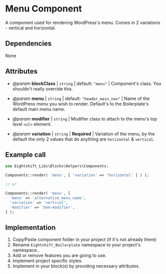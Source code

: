 # Menu Component

A component used for rendering WordPress's menu. Comes in 2 variations - vertical and horizontal.

## Dependencies

None

## Attributes

* _@param_ **blockClass** | `string` | default: `"menu"` | Component's class. You shouldn't really override this.

* _@param_ **menu** | `string` | default: `"header_main_nav"` | Name of the WordPress menu you wish to render. Default's to the Boilerplate's default main menu name.

* _@param_ **modifier** | `string` | Modifier class to attach to the menu's top level `<ul>` element.

* _@param_ **variation** | `string` | **Required** | Variation of the menu, by the default the only 2 values that do anything are `horizontal` & `vertical`.

## Example call

```php
use Eightshift_Libs\Blocks\Helpers\Components;

Components::render( 'menu', [ 'variation' => 'horizontal' ] ) );

// or

Components::render( 'menu', [
  'menu' => 'alternative_menu_name',
  'variation' => 'vertical',
  'modifier' => 'bem-modifier',
] );
```

## Implementation

1. Copy/Paste component folder in your project (if it's not already there)
2. Rename `Eightshift_Boilerplate` namespace to your project's namespace..
3. Add or remove features you are going to use.
4. Implement project specific styles.
5. Implement in your block(s) by providing necessary attributes.
